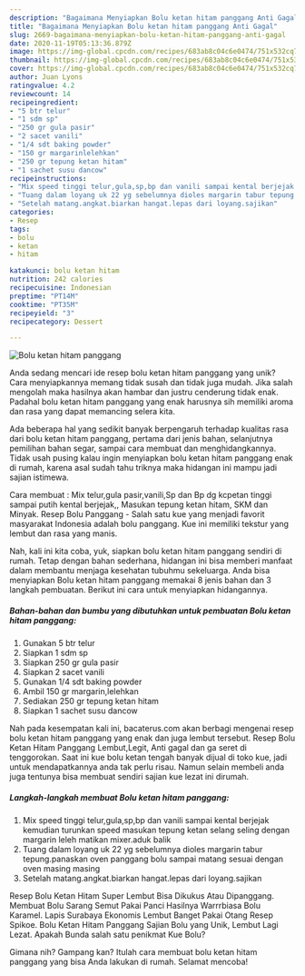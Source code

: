 ```yaml
---
description: "Bagaimana Menyiapkan Bolu ketan hitam panggang Anti Gagal"
title: "Bagaimana Menyiapkan Bolu ketan hitam panggang Anti Gagal"
slug: 2669-bagaimana-menyiapkan-bolu-ketan-hitam-panggang-anti-gagal
date: 2020-11-19T05:13:36.879Z
image: https://img-global.cpcdn.com/recipes/683ab8c04c6e0474/751x532cq70/bolu-ketan-hitam-panggang-foto-resep-utama.jpg
thumbnail: https://img-global.cpcdn.com/recipes/683ab8c04c6e0474/751x532cq70/bolu-ketan-hitam-panggang-foto-resep-utama.jpg
cover: https://img-global.cpcdn.com/recipes/683ab8c04c6e0474/751x532cq70/bolu-ketan-hitam-panggang-foto-resep-utama.jpg
author: Juan Lyons
ratingvalue: 4.2
reviewcount: 14
recipeingredient:
- "5 btr telur"
- "1 sdm sp"
- "250 gr gula pasir"
- "2 sacet vanili"
- "1/4 sdt baking powder"
- "150 gr margarinlelehkan"
- "250 gr tepung ketan hitam"
- "1 sachet susu dancow"
recipeinstructions:
- "Mix speed tinggi telur,gula,sp,bp dan vanili sampai kental berjejak kemudian turunkan speed masukan tepung ketan selang seling dengan margarin leleh matikan mixer.aduk balik"
- "Tuang dalam loyang uk 22 yg sebelumnya dioles margarin tabur tepung.panaskan oven panggang bolu sampai matang sesuai dengan oven masing masing"
- "Setelah matang.angkat.biarkan hangat.lepas dari loyang.sajikan"
categories:
- Resep
tags:
- bolu
- ketan
- hitam

katakunci: bolu ketan hitam 
nutrition: 242 calories
recipecuisine: Indonesian
preptime: "PT14M"
cooktime: "PT35M"
recipeyield: "3"
recipecategory: Dessert

---
```



![Bolu ketan hitam panggang](https://img-global.cpcdn.com/recipes/683ab8c04c6e0474/751x532cq70/bolu-ketan-hitam-panggang-foto-resep-utama.jpg)

Anda sedang mencari ide resep bolu ketan hitam panggang yang unik? Cara menyiapkannya memang tidak susah dan tidak juga mudah. Jika salah mengolah maka hasilnya akan hambar dan justru cenderung tidak enak. Padahal bolu ketan hitam panggang yang enak harusnya sih memiliki aroma dan rasa yang dapat memancing selera kita.

Ada beberapa hal yang sedikit banyak berpengaruh terhadap kualitas rasa dari bolu ketan hitam panggang, pertama dari jenis bahan, selanjutnya pemilihan bahan segar, sampai cara membuat dan menghidangkannya. Tidak usah pusing kalau ingin menyiapkan bolu ketan hitam panggang enak di rumah, karena asal sudah tahu triknya maka hidangan ini mampu jadi sajian istimewa.

Cara membuat : Mix telur,gula pasir,vanili,Sp dan Bp dg kcpetan tinggi sampai putih kental berjejak,, Masukan tepung ketan hitam, SKM dan Minyak. Resep Bolu Panggang - Salah satu kue yang menjadi favorit masyarakat Indonesia adalah bolu panggang. Kue ini memiliki tekstur yang lembut dan rasa yang manis.


Nah, kali ini kita coba, yuk, siapkan bolu ketan hitam panggang sendiri di rumah. Tetap dengan bahan sederhana, hidangan ini bisa memberi manfaat dalam membantu menjaga kesehatan tubuhmu sekeluarga. Anda bisa menyiapkan Bolu ketan hitam panggang memakai 8 jenis bahan dan 3 langkah pembuatan. Berikut ini cara untuk menyiapkan hidangannya.

<!--inarticleads1-->

##### Bahan-bahan dan bumbu yang dibutuhkan untuk pembuatan Bolu ketan hitam panggang:

1. Gunakan 5 btr telur
1. Siapkan 1 sdm sp
1. Siapkan 250 gr gula pasir
1. Siapkan 2 sacet vanili
1. Gunakan 1/4 sdt baking powder
1. Ambil 150 gr margarin,lelehkan
1. Sediakan 250 gr tepung ketan hitam
1. Siapkan 1 sachet susu dancow


Nah pada kesempatan kali ini, bacaterus.com akan berbagi mengenai resep bolu ketan hitam panggang yang enak dan juga lembut tersebut. Resep Bolu Ketan Hitam Panggang Lembut,Legit, Anti gagal dan ga seret di tenggorokan. Saat ini kue bolu ketan tengah banyak dijual di toko kue, jadi untuk mendapatkannya anda tak perlu risau. Namun selain membeli anda juga tentunya bisa membuat sendiri sajian kue lezat ini dirumah. 

<!--inarticleads2-->

##### Langkah-langkah membuat Bolu ketan hitam panggang:

1. Mix speed tinggi telur,gula,sp,bp dan vanili sampai kental berjejak kemudian turunkan speed masukan tepung ketan selang seling dengan margarin leleh matikan mixer.aduk balik
1. Tuang dalam loyang uk 22 yg sebelumnya dioles margarin tabur tepung.panaskan oven panggang bolu sampai matang sesuai dengan oven masing masing
1. Setelah matang.angkat.biarkan hangat.lepas dari loyang.sajikan


Resep Bolu Ketan Hitam Super Lembut Bisa Dikukus Atau Dipanggang. Membuat Bolu Sarang Semut Pakai Panci Hasilnya Warrrbiasa Bolu Karamel. Lapis Surabaya Ekonomis Lembut Banget Pakai Otang Resep Spikoe. Bolu Ketan Hitam Panggang Sajian Bolu yang Unik, Lembut Lagi Lezat. Apakah Bunda salah satu penikmat Kue Bolu? 

Gimana nih? Gampang kan? Itulah cara membuat bolu ketan hitam panggang yang bisa Anda lakukan di rumah. Selamat mencoba!
